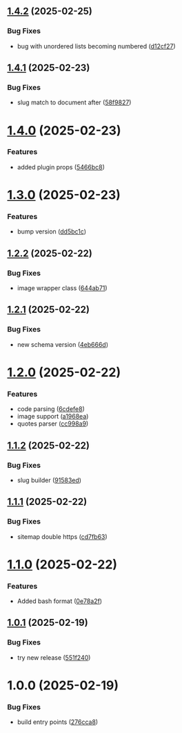 ## [1.4.2](https://github.com/js20org/markdown-site/compare/v1.4.1...v1.4.2) (2025-02-25)


### Bug Fixes

* bug with unordered lists becoming numbered ([d12cf27](https://github.com/js20org/markdown-site/commit/d12cf276ca5d51bd0379d0b99aeef835e3fb5ca9))

## [1.4.1](https://github.com/js20org/markdown-site/compare/v1.4.0...v1.4.1) (2025-02-23)


### Bug Fixes

* slug match to document after ([58f9827](https://github.com/js20org/markdown-site/commit/58f98271769f6fed9d3e65c0672955838596f47e))

# [1.4.0](https://github.com/js20org/markdown-site/compare/v1.3.0...v1.4.0) (2025-02-23)


### Features

* added plugin props ([5466bc8](https://github.com/js20org/markdown-site/commit/5466bc8f6fd7130004bfbd365c6d3d9fbb151b9d))

# [1.3.0](https://github.com/js20org/markdown-site/compare/v1.2.2...v1.3.0) (2025-02-23)


### Features

* bump version ([dd5bc1c](https://github.com/js20org/markdown-site/commit/dd5bc1c2c7f1691ad164d6f0d93f1d4ab745f4bf))

## [1.2.2](https://github.com/js20org/markdown-site/compare/v1.2.1...v1.2.2) (2025-02-22)


### Bug Fixes

* image wrapper class ([644ab71](https://github.com/js20org/markdown-site/commit/644ab716b9a389c8c8eff2a98db97616c91302f0))

## [1.2.1](https://github.com/js20org/markdown-site/compare/v1.2.0...v1.2.1) (2025-02-22)


### Bug Fixes

* new schema version ([4eb666d](https://github.com/js20org/markdown-site/commit/4eb666d70cec6693e2c8b24ad472182e83fb17b8))

# [1.2.0](https://github.com/js20org/markdown-site/compare/v1.1.2...v1.2.0) (2025-02-22)


### Features

* code parsing ([6cdefe8](https://github.com/js20org/markdown-site/commit/6cdefe821fb04dc3f2039546869dc6ac4605e059))
* image support ([a1968ea](https://github.com/js20org/markdown-site/commit/a1968eabe77fefcb45becaa26a4d7280264e1c42))
* quotes parser ([cc998a9](https://github.com/js20org/markdown-site/commit/cc998a933bf45d6d936c963749e828475cf9b922))

## [1.1.2](https://github.com/js20org/markdown-site/compare/v1.1.1...v1.1.2) (2025-02-22)


### Bug Fixes

* slug builder ([91583ed](https://github.com/js20org/markdown-site/commit/91583edb6e97f8ea93dbf10bb6456245a6adcc06))

## [1.1.1](https://github.com/js20org/markdown-site/compare/v1.1.0...v1.1.1) (2025-02-22)


### Bug Fixes

* sitemap double https ([cd7fb63](https://github.com/js20org/markdown-site/commit/cd7fb63738044c676e9d6c0159dfc91c9f8046be))

# [1.1.0](https://github.com/js20org/markdown-site/compare/v1.0.1...v1.1.0) (2025-02-22)


### Features

* Added bash format ([0e78a2f](https://github.com/js20org/markdown-site/commit/0e78a2fe0e2fbab25bf1d6d3e2d2c677f3d9224a))

## [1.0.1](https://github.com/js20org/markdown-site/compare/v1.0.0...v1.0.1) (2025-02-19)


### Bug Fixes

* try new release ([551f240](https://github.com/js20org/markdown-site/commit/551f2404c08034017f138eab06c326357976dfd4))

# 1.0.0 (2025-02-19)


### Bug Fixes

* build entry points ([276cca8](https://github.com/js20org/markdown-site/commit/276cca817de1d4beb4bb7526ef23f5c7f23a07f4))
